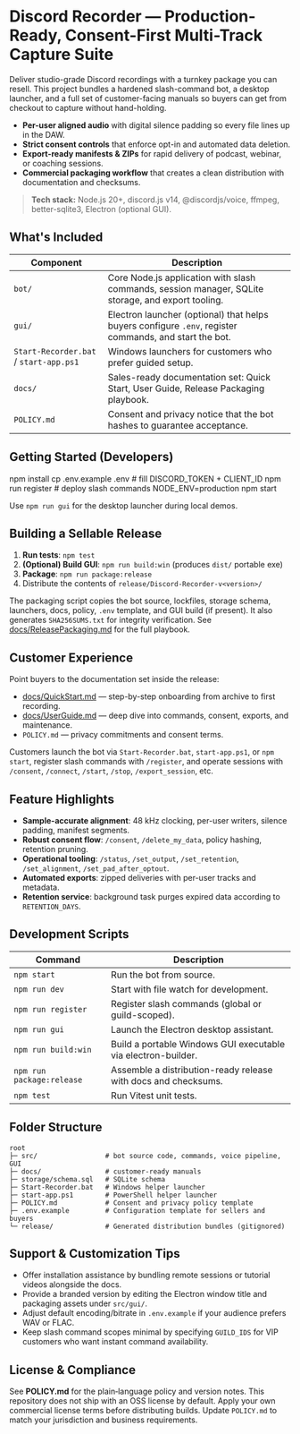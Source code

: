 # Discord Recorder — Production-Ready, Consent-First Multi-Track Capture Suite

Deliver studio-grade Discord recordings with a turnkey package you can resell. This project bundles a hardened slash-command bot, a desktop launcher, and a full set of customer-facing manuals so buyers can get from checkout to capture without hand-holding.

- **Per-user aligned audio** with digital silence padding so every file lines up in the DAW.
- **Strict consent controls** that enforce opt-in and automated data deletion.
- **Export-ready manifests & ZIPs** for rapid delivery of podcast, webinar, or coaching sessions.
- **Commercial packaging workflow** that creates a clean distribution with documentation and checksums.

> **Tech stack:** Node.js 20+, discord.js v14, @discordjs/voice, ffmpeg, better-sqlite3, Electron (optional GUI).

## What's Included

| Component | Description |
| --- | --- |
| `bot/` | Core Node.js application with slash commands, session manager, SQLite storage, and export tooling. |
| `gui/` | Electron launcher (optional) that helps buyers configure `.env`, register commands, and start the bot. |
| `Start-Recorder.bat` / `start-app.ps1` | Windows launchers for customers who prefer guided setup. |
| `docs/` | Sales-ready documentation set: Quick Start, User Guide, Release Packaging playbook. |
| `POLICY.md` | Consent and privacy notice that the bot hashes to guarantee acceptance. |

## Getting Started (Developers)
npm install
cp .env.example .env  # fill DISCORD_TOKEN + CLIENT_ID
npm run register       # deploy slash commands
NODE_ENV=production npm start

Use `npm run gui` for the desktop launcher during local demos.

## Building a Sellable Release

1. **Run tests**: `npm test`
2. **(Optional) Build GUI**: `npm run build:win` (produces `dist/` portable exe)
3. **Package**: `npm run package:release`
4. Distribute the contents of `release/Discord-Recorder-v<version>/`

The packaging script copies the bot source, lockfiles, storage schema, launchers, docs, policy, `.env` template, and GUI build (if present). It also generates `SHA256SUMS.txt` for integrity verification. See [docs/ReleasePackaging.md](docs/ReleasePackaging.md) for the full playbook.

## Customer Experience

Point buyers to the documentation set inside the release:

- [docs/QuickStart.md](docs/QuickStart.md) — step-by-step onboarding from archive to first recording.
- [docs/UserGuide.md](docs/UserGuide.md) — deep dive into commands, consent, exports, and maintenance.
- `POLICY.md` — privacy commitments and consent terms.

Customers launch the bot via `Start-Recorder.bat`, `start-app.ps1`, or `npm start`, register slash commands with `/register`, and operate sessions with `/consent`, `/connect`, `/start`, `/stop`, `/export_session`, etc.

## Feature Highlights

- **Sample-accurate alignment**: 48 kHz clocking, per-user writers, silence padding, manifest segments.
- **Robust consent flow**: `/consent`, `/delete_my_data`, policy hashing, retention pruning.
- **Operational tooling**: `/status`, `/set_output`, `/set_retention`, `/set_alignment`, `/set_pad_after_optout`.
- **Automated exports**: zipped deliveries with per-user tracks and metadata.
- **Retention service**: background task purges expired data according to `RETENTION_DAYS`.

## Development Scripts

| Command | Description |
| --- | --- |
| `npm start` | Run the bot from source. |
| `npm run dev` | Start with file watch for development. |
| `npm run register` | Register slash commands (global or guild-scoped). |
| `npm run gui` | Launch the Electron desktop assistant. |
| `npm run build:win` | Build a portable Windows GUI executable via electron-builder. |
| `npm run package:release` | Assemble a distribution-ready release with docs and checksums. |
| `npm test` | Run Vitest unit tests. |

## Folder Structure

```
root
├─ src/                 # bot source code, commands, voice pipeline, GUI
├─ docs/                # customer-ready manuals
├─ storage/schema.sql   # SQLite schema
├─ Start-Recorder.bat   # Windows helper launcher
├─ start-app.ps1        # PowerShell helper launcher
├─ POLICY.md            # Consent and privacy policy template
├─ .env.example         # Configuration template for sellers and buyers
└─ release/             # Generated distribution bundles (gitignored)
```

## Support & Customization Tips

- Offer installation assistance by bundling remote sessions or tutorial videos alongside the docs.
- Provide a branded version by editing the Electron window title and packaging assets under `src/gui/`.
- Adjust default encoding/bitrate in `.env.example` if your audience prefers WAV or FLAC.
- Keep slash command scopes minimal by specifying `GUILD_IDS` for VIP customers who want instant command availability.

## License & Compliance

See **POLICY.md** for the plain‑language policy and version notes.
This repository does not ship with an OSS license by default. Apply your own commercial license terms before distributing builds. Update `POLICY.md` to match your jurisdiction and business requirements.